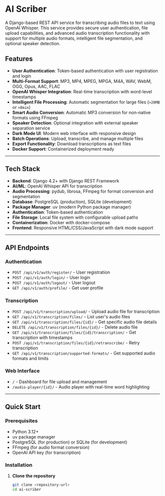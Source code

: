 # AI Scriber

A Django-based REST API service for transcribing audio files to text using OpenAI Whisper. 
This service provides secure user authentication, file upload capabilities, and advanced audio transcription functionality with support for multiple audio formats, intelligent file segmentation, and optional speaker detection.


## Features

- **User Authentication**: Token-based authentication with user registration and login  
- **Multi-Format Support**: MP3, MP4, MPEG, MPGA, M4A, WAV, WebM, OGG, Opus, AAC, FLAC  
- **OpenAI Whisper Integration**: Real-time transcription with word-level timestamps  
- **Intelligent File Processing**: Automatic segmentation for large files (`>20MB` or `>8min`)  
- **Smart Audio Conversion**: Automatic MP3 conversion for non-native formats using FFmpeg  
- **Speaker Detection**: Optional integration with external speaker separation service  
- **Dark Mode UI**: Modern web interface with responsive design  
- **Batch Operations**: Upload, transcribe, and manage multiple files  
- **Export Functionality**: Download transcriptions as text files  
- **Docker Support**: Containerized deployment ready  

---

## Tech Stack

- **Backend**: Django 4.2+ with Django REST Framework  
- **AI/ML**: OpenAI Whisper API for transcription  
- **Audio Processing**: pydub, librosa, FFmpeg for format conversion and segmentation  
- **Database**: PostgreSQL (production), SQLite (development)  
- **Package Manager**: uv (modern Python package manager)  
- **Authentication**: Token-based authentication  
- **File Storage**: Local file system with configurable upload paths  
- **Containerization**: Docker with docker-compose  
- **Frontend**: Responsive HTML/CSS/JavaScript with dark mode support  

---

## API Endpoints

### Authentication
- `POST /api/v1/auth/register/` - User registration  
- `POST /api/v1/auth/login/` - User login  
- `POST /api/v1/auth/logout/` - User logout  
- `GET /api/v1/auth/profile/` - Get user profile  

### Transcription
- `POST /api/v1/transcription/upload/` - Upload audio file for transcription  
- `GET /api/v1/transcription/files/` - List user's audio files  
- `GET /api/v1/transcription/files/{id}/` - Get specific audio file details  
- `DELETE /api/v1/transcription/files/{id}/` - Delete audio file  
- `GET /api/v1/transcription/files/{id}/transcription/` - Get transcription with timestamps  
- `POST /api/v1/transcription/files/{id}/retranscribe/` - Retry transcription  
- `GET /api/v1/transcription/supported-formats/` - Get supported audio formats and limits  

### Web Interface
- `/` - Dashboard for file upload and management  
- `/audio-player/{id}/` - Audio player with real-time word highlighting  

---

## Quick Start

### Prerequisites
- Python 3.12+  
- uv package manager  
- PostgreSQL (for production) or SQLite (for development)  
- FFmpeg (for audio format conversion)  
- OpenAI API key (for transcription)  

### Installation
1. **Clone the repository**  
   ```bash
   git clone <repository-url>
   cd ai-scriber
   ```
